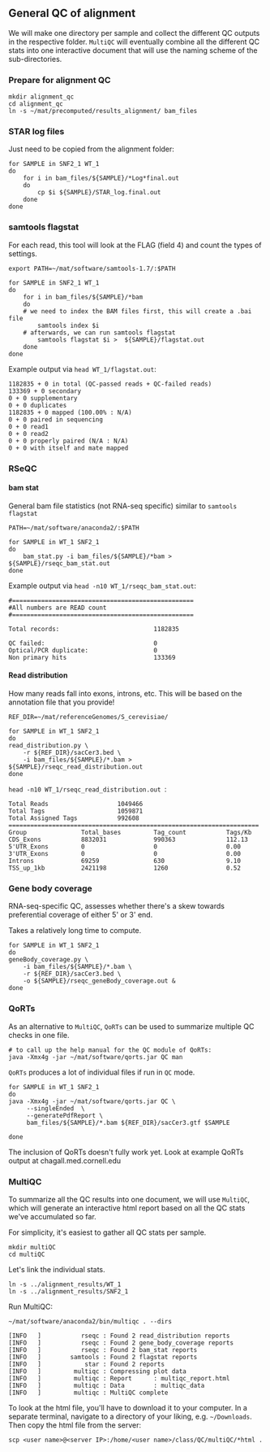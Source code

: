 ## General QC of alignment

We will make one directory per sample and collect the different QC outputs in the respective folder. 
`MultiQC` will eventually combine all the different QC stats into one interactive document that will use the naming scheme of the sub-directories.

### Prepare for alignment QC

```
mkdir alignment_qc
cd alignment_qc
ln -s ~/mat/precomputed/results_alignment/ bam_files
```

### STAR log files

Just need to be copied from the alignment folder:

```
for SAMPLE in SNF2_1 WT_1
do
	for i in bam_files/${SAMPLE}/*Log*final.out
	do
		cp $i ${SAMPLE}/STAR_log.final.out
	done
done
```

### samtools flagstat

For each read, this tool will look at the FLAG (field 4) and count the types
of settings.

```
export PATH=~/mat/software/samtools-1.7/:$PATH

for SAMPLE in SNF2_1 WT_1
do
	for i in bam_files/${SAMPLE}/*bam
	do
	# we need to index the BAM files first, this will create a .bai file
		samtools index $i
	# afterwards, we can run samtools flagstat
		samtools flagstat $i >  ${SAMPLE}/flagstat.out
	done
done
```

Example output via `head WT_1/flagstat.out`:

```
1182835 + 0 in total (QC-passed reads + QC-failed reads)
133369 + 0 secondary
0 + 0 supplementary
0 + 0 duplicates
1182835 + 0 mapped (100.00% : N/A)
0 + 0 paired in sequencing
0 + 0 read1
0 + 0 read2
0 + 0 properly paired (N/A : N/A)
0 + 0 with itself and mate mapped

```

### RSeQC

#### bam stat

General bam file statistics (not RNA-seq specific) similar to `samtools flagstat`

```
PATH=~/mat/software/anaconda2/:$PATH

for SAMPLE in WT_1 SNF2_1
do
	bam_stat.py -i bam_files/${SAMPLE}/*bam > ${SAMPLE}/rseqc_bam_stat.out
done
```

Example output via `head -n10 WT_1/rseqc_bam_stat.out`:

```
#==================================================
#All numbers are READ count
#==================================================

Total records:                          1182835

QC failed:                              0
Optical/PCR duplicate:                  0
Non primary hits                        133369
```


#### Read distribution

How many reads fall into exons, introns, etc. 
This will be based on the annotation file that you provide!

```
REF_DIR=~/mat/referenceGenomes/S_cerevisiae/

for SAMPLE in WT_1 SNF2_1
do
read_distribution.py \
    -r ${REF_DIR}/sacCer3.bed \
    -i bam_files/${SAMPLE}/*.bam > ${SAMPLE}/rseqc_read_distribution.out
done
```
`head -n10 WT_1/rseqc_read_distribution.out `:

```
Total Reads                   1049466
Total Tags                    1059871
Total Assigned Tags           992608
=====================================================================
Group               Total_bases         Tag_count           Tags/Kb             
CDS_Exons           8832031             990363              112.13            
5'UTR_Exons         0                   0                   0.00              
3'UTR_Exons         0                   0                   0.00              
Introns             69259               630                 9.10              
TSS_up_1kb          2421198             1260                0.52       
```

### Gene body coverage

RNA-seq-specific QC, assesses whether there's a skew towards preferential coverage of either 5' or 3' end.

Takes a relatively long time to compute.

```
for SAMPLE in WT_1 SNF2_1
do
geneBody_coverage.py \
	-i bam_files/${SAMPLE}/*.bam \
	-r ${REF_DIR}/sacCer3.bed \
	-o ${SAMPLE}/rseqc_geneBody_coverage.out &
done
```


### QoRTs

As an alternative to `MultiQC`, `QoRTs` can be used to summarize multiple QC checks in one file.

```
# to call up the help manual for the QC module of QoRTs:
java -Xmx4g -jar ~/mat/software/qorts.jar QC man
```

`QoRTs` produces a lot of individual files if run in `QC` mode.

```
for SAMPLE in WT_1 SNF2_1
do
java -Xmx4g -jar ~/mat/software/qorts.jar QC \
     --singleEnded  \
	 --generatePdfReport \
     bam_files/${SAMPLE}/*.bam ${REF_DIR}/sacCer3.gtf $SAMPLE

done
```

The inclusion of QoRTs doesn't fully work yet.
Look at example QoRTs output at chagall.med.cornell.edu


### MultiQC

To summarize all the QC results into one document, we will use `MultiQC`, which will generate an interactive html report based on all the QC stats we've accumulated so far.

For simplicity, it's easiest to gather all QC stats per sample.

```
mkdir multiQC
cd multiQC
```

Let's link the individual stats.

```
ln -s ../alignment_results/WT_1
ln -s ../alignment_results/SNF2_1
```

Run MultiQC:

```
~/mat/software/anaconda2/bin/multiqc . --dirs  
```
```
[INFO   ]           rseqc : Found 2 read_distribution reports
[INFO   ]           rseqc : Found 2 gene_body_coverage reports
[INFO   ]           rseqc : Found 2 bam_stat reports
[INFO   ]        samtools : Found 2 flagstat reports
[INFO   ]            star : Found 2 reports
[INFO   ]         multiqc : Compressing plot data
[INFO   ]         multiqc : Report      : multiqc_report.html
[INFO   ]         multiqc : Data        : multiqc_data
[INFO   ]         multiqc : MultiQC complete
```

To look at the html file, you'll have to download it to your computer.
In a separate terminal, navigate to a directory of your liking, e.g. `~/Downloads`.
Then copy the html file from the server:

```
scp <user name>@<server IP>:/home/<user name>/class/QC/multiQC/*html .
```